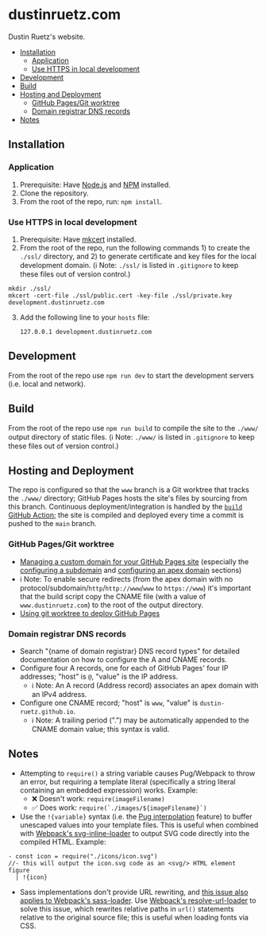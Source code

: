 # dustinruetz.com

Dustin Ruetz's website.

<!-- START doctoc generated TOC please keep comment here to allow auto update -->
<!-- DON'T EDIT THIS SECTION, INSTEAD RE-RUN doctoc TO UPDATE -->

- [Installation](#installation)
  - [Application](#application)
  - [Use HTTPS in local development](#use-https-in-local-development)
- [Development](#development)
- [Build](#build)
- [Hosting and Deployment](#hosting-and-deployment)
  - [GitHub Pages/Git worktree](#github-pagesgit-worktree)
  - [Domain registrar DNS records](#domain-registrar-dns-records)
- [Notes](#notes)

<!-- END doctoc generated TOC please keep comment here to allow auto update -->

## Installation

### Application

1. Prerequisite: Have [Node.js][nodejs] and [NPM][npm] installed.
1. Clone the repository.
1. From the root of the repo, run: `npm install`.

### Use HTTPS in local development

1. Prerequisite: Have [mkcert][mkcert] installed.
2. From the root of the repo, run the following commands 1) to create the `./ssl/` directory, and 2) to generate certificate and key files for the local development domain. (ℹ️ Note: `./ssl/` is listed in `.gitignore` to keep these files out of version control.)

```
mkdir ./ssl/
mkcert -cert-file ./ssl/public.cert -key-file ./ssl/private.key development.dustinruetz.com
```

3. Add the following line to your `hosts` file:
   ```
   127.0.0.1 development.dustinruetz.com
   ```

## Development

From the root of the repo use `npm run dev` to start the development servers (i.e. local and network).

## Build

From the root of the repo use `npm run build` to compile the site to the `./www/` output directory of static files. (ℹ️ Note: `./www/` is listed in `.gitignore` to keep these files out of version control.)

## Hosting and Deployment

The repo is configured so that the `www` branch is a Git worktree that tracks the `./www/` directory; GitHub Pages hosts the site's files by sourcing from this branch. Continuous deployment/integration is handled by the [`build` GitHub Action][ga-build]; the site is compiled and deployed every time a commit is pushed to the `main` branch.

### GitHub Pages/Git worktree

- [Managing a custom domain for your GitHub Pages site][ghp-custom-domain] (especially the [configuring a subdomain][ghp-configure-subdomain] and [configuring an apex domain][ghp-configure-apex-domain] sections)
- ℹ️ Note: To enable secure redirects (from the apex domain with no protocol/subdomain/`http`/`http://www`/`www` to `https://www`) it's important that the build script copy the CNAME file (with a value of `www.dustinruetz.com`) to the root of the output directory.
- [Using git worktree to deploy GitHub Pages][ghp-using-git-worktree]

### Domain registrar DNS records

- Search "{name of domain registrar} DNS record types" for detailed documentation on how to configure the A and CNAME records.
- Configure four A records, one for each of GitHub Pages' four IP addresses; "host" is `@`, "value" is the IP address.
  - ℹ️ Note: An A record (Address record) associates an apex domain with an IPv4 address.
- Configure one CNAME record; "host" is `www`, "value" is `dustin-ruetz.github.io`.
  - ℹ️ Note: A trailing period (".") may be automatically appended to the CNAME domain value; this syntax is valid.

## Notes

- Attempting to `require()` a string variable causes Pug/Webpack to throw an error, but requiring a template literal (specifically a string literal containing an embedded expression) works. Example:
  - ❌ Doesn't work: `require(imageFilename)`
  - ✅ Does work: `` require(`./images/${imageFilename}`) ``
- Use the `!{variable}` syntax (i.e. the [Pug interpolation][pug-interpolation] feature) to buffer unescaped values into your template files. This is useful when combined with [Webpack's svg-inline-loader][webpack-svg-inline-loader] to output SVG code directly into the compiled HTML. Example:

```pug
- const icon = require("./icons/icon.svg")
//- this will output the icon.svg code as an <svg/> HTML element
figure
  | !{icon}
```

- Sass implementations don't provide URL rewriting, and [this issue also applies to Webpack's sass-loader][webpack-sass-loader-url-problems]. Use [Webpack's resolve-url-loader][webpack-resolve-url-loader] to solve this issue, which rewrites relative paths in `url()` statements relative to the original source file; this is useful when loading fonts via CSS.

[ga-build]: /.github/workflows/build.yaml
[ghp-configure-apex-domain]: https://docs.github.com/en/github/working-with-github-pages/managing-a-custom-domain-for-your-github-pages-site/#configuring-an-apex-domain
[ghp-configure-subdomain]: https://docs.github.com/en/github/working-with-github-pages/managing-a-custom-domain-for-your-github-pages-site/#configuring-a-subdomain
[ghp-custom-domain]: https://docs.github.com/en/github/working-with-github-pages/managing-a-custom-domain-for-your-github-pages-site/
[ghp-using-git-worktree]: https://sangsoonam.github.io/2019/02/08/using-git-worktree-to-deploy-github-pages.html
[mkcert]: https://github.com/FiloSottile/mkcert/
[npm]: https://www.npmjs.com/get-npm/
[nodejs]: https://nodejs.org/en/download/
[pug-interpolation]: https://pugjs.org/language/interpolation.html
[webpack-resolve-url-loader]: https://github.com/bholloway/resolve-url-loader/
[webpack-sass-loader-url-problems]: https://webpack.js.org/loaders/sass-loader/#problems-with-url
[webpack-svg-inline-loader]: https://webpack.js.org/loaders/svg-inline-loader/
